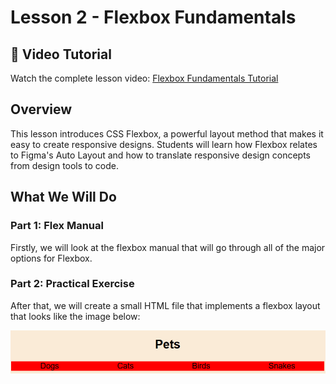 # Lesson 2 - Flexbox Fundamentals

## 🎥 Video Tutorial
Watch the complete lesson video: [Flexbox Fundamentals Tutorial](https://youtu.be/poe347FbmxE)

## Overview

This lesson introduces CSS Flexbox, a powerful layout method that makes it easy to create responsive designs. Students will learn how Flexbox relates to Figma's Auto Layout and how to translate responsive design concepts from design tools to code.

## What We Will Do

### Part 1: Flex Manual
Firstly, we will look at the flexbox manual that will go through all of the major options for Flexbox.

### Part 2: Practical Exercise
After that, we will create a small HTML file that implements a flexbox layout that looks like the image below:

![Pets](pets.png)